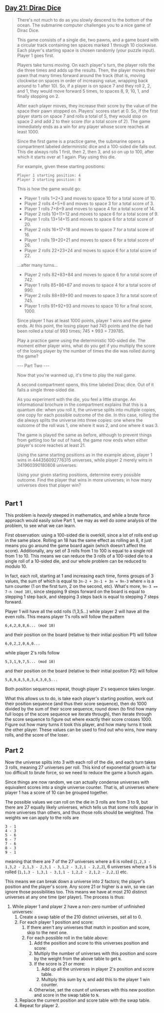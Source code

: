 ## [Day 21: Dirac Dice](https://adventofcode.com/2021/day/21) ##

>There's not much to do as you slowly descend to the bottom of the ocean. The submarine computer challenges you to a nice game of Dirac Dice.
>
>This game consists of a single die, two pawns, and a game board with a circular track containing ten spaces marked 1 through 10 clockwise. Each player's starting space is chosen randomly (your puzzle input). Player 1 goes first.
>
>Players take turns moving. On each player's turn, the player rolls the die three times and adds up the results. Then, the player moves their pawn that many times forward around the track (that is, moving clockwise on spaces in order of increasing value, wrapping back around to 1 after 10). So, if a player is on space 7 and they roll 2, 2, and 1, they would move forward 5 times, to spaces 8, 9, 10, 1, and finally stopping on 2.
>
>After each player moves, they increase their score by the value of the space their pawn stopped on. Players' scores start at 0. So, if the first player starts on space 7 and rolls a total of 5, they would stop on space 2 and add 2 to their score (for a total score of 2). The game immediately ends as a win for any player whose score reaches at least 1000.
>
>Since the first game is a practice game, the submarine opens a compartment labeled deterministic dice and a 100-sided die falls out. This die always rolls 1 first, then 2, then 3, and so on up to 100, after which it starts over at 1 again. Play using this die.
>
>For example, given these starting positions:
>```
>Player 1 starting position: 4
>Player 2 starting position: 8
>```
>This is how the game would go:
>
>-    Player 1 rolls 1+2+3 and moves to space 10 for a total score of 10.
>-    Player 2 rolls 4+5+6 and moves to space 3 for a total score of 3.
>-    Player 1 rolls 7+8+9 and moves to space 4 for a total score of 14.
>-    Player 2 rolls 10+11+12 and moves to space 6 for a total score of 9.
>-    Player 1 rolls 13+14+15 and moves to space 6 for a total score of 20.
>-    Player 2 rolls 16+17+18 and moves to space 7 for a total score of 16.
>-    Player 1 rolls 19+20+21 and moves to space 6 for a total score of 26.
>-    Player 2 rolls 22+23+24 and moves to space 6 for a total score of 22.
>
>...after many turns...
>
>-    Player 2 rolls 82+83+84 and moves to space 6 for a total score of 742.
>-    Player 1 rolls 85+86+87 and moves to space 4 for a total score of 990.
>-    Player 2 rolls 88+89+90 and moves to space 3 for a total score of 745.
>-    Player 1 rolls 91+92+93 and moves to space 10 for a final score, 1000.
>
>Since player 1 has at least 1000 points, player 1 wins and the game ends. At this point, the losing player had 745 points and the die had been rolled a total of 993 times; 745 * 993 = 739785.
>
>Play a practice game using the deterministic 100-sided die. The moment either player wins, what do you get if you multiply the score of the losing player by the number of times the die was rolled during the game?
>
>--- Part Two ---
>
>Now that you're warmed up, it's time to play the real game.
>
>A second compartment opens, this time labeled Dirac dice. Out of it falls a single three-sided die.
>
>As you experiment with the die, you feel a little strange. An informational brochure in the compartment explains that this is a quantum die: when you roll it, the universe splits into multiple copies, one copy for each possible outcome of the die. In this case, rolling the die always splits the universe into three copies: one where the outcome of the roll was 1, one where it was 2, and one where it was 3.
>
>The game is played the same as before, although to prevent things from getting too far out of hand, the game now ends when either player's score reaches at least 21.
>
>Using the same starting positions as in the example above, player 1 wins in 444356092776315 universes, while player 2 merely wins in 341960390180808 universes.
>
>Using your given starting positions, determine every possible outcome. Find the player that wins in more universes; in how many universes does that player win?


#

## Part 1 ##

This problem is *heavily* steeped in mathematics, and while a brute force approach would easily solve Part 1, we may as well do *some* analysis of the problem, to see what we can learn.

First observation: using a 100-sided die is overkill, since a lot of rolls end up in the same place. Rolling an 18 has the same effect as rolling an 8, it just means you go around the game board again (which doesn't affect the score). Additionally, any set of 3 rolls from 1 to 100 is equal to a single roll from 1 to 10. This means we can reduce the 3 rolls of a 100-sided die to a single roll of a 10-sided die, and our whole problem can be reduced to modulo 10.

In fact, each roll, starting at 1 and increasing each time, forms groups of 3 values, the sum of which is equal to `3n-2 + 3n-1 + 3n = 9n-3` where `n` is a turn counter (1 on the first turn, 2 on the second, etc). What's more, `9n-3 == 7-n (mod 10)`, since stepping 9 steps forward on the board is equal to stepping 1 step back, and stepping 3 steps back is equal to stepping 7 steps forward.

Player 1 will have all the odd rolls (1,3,5...) while player 2 will have all the even rolls. This means player 1's rolls will follow the pattern 
```
6,4,2,0,8,6... (mod 10)
```
and their position on the board (relative to their initial position P1) will follow
```
6,0,2,2,0,6,0...
```
while player 2's rolls follow
```
5,3,1,9,7,5... (mod 10)
```
and their position on the board (relative to their initial position P2) will follow
```
5,8,9,8,5,0,3,4,3,0,5...
```
Both position sequences repeat, though player 2's sequence takes longer. 

What this allows us to do, is take each player's starting position, work out their position sequence (and thus their score sequence), then do 1000 divided by the sum of their score sequence, round down (to find how many full loops of the score sequence we iterate through), then iterate through the score sequence to figure out where exactly their score crosses 1000. Figure out how many turns it took this player, and how many turns it took the other player. These values can be used to find out who wins, how many rolls, and the score of the loser.

## Part 2 ##

Now the universe splits into 3 with each roll of the die, and each turn takes 3 rolls, meaning 27 universes per roll. This kind of exponential growth is far too difficult to brute force, so we need to reduce the game a bunch again.

Since things are now random, we can actually condense universes with equivalent scores into a single universe counter. That is, all universes where player 1 has a score of 10 can be grouped together.

The possible values we can roll on the die in 3 rolls are from 3 to 9, but there are 27 equally likely universes, which tells us that some rolls appear in more universes than others, and thus those rolls should be weighted. The weights we can apply to the rolls are
```
3 - 1
4 - 3
5 - 6
6 - 7
7 - 6
8 - 3
9 - 1
```
meaning that there are 7 of the 27 universes where a 6 is rolled (`1,2,3 - 1,3,2 - 2,1,3 - 2,3,1 - 3,1,2 - 3,2,1 - 2,2,2`), 6 universes where a 5 is rolled (`1,1,3 - 1,3,1 - 3,1,1 - 1,2,2 - 2,1,2 - 2,2,1`) etc.

This means we can break down a universe into 2 factors; the player's position and the player's score. Any score 21 or higher is a win, so we can ignore those possibilities too. This means we have at most 210 distinct universes at any one time (per player). The process is thus:
1. While player 1 and player 2 have a non-zero number of unfinished universes:
    1. Create a swap table of the 210 distinct universes, set all to 0.
    2. For each player 1 position and score:
        1. If there aren't any universes that match in position and score, skip to the next one.
        2. For each possible roll in the table above:
            1. Add the position and score to this universes position and score:
            3. Multiply the number of universes with this position and score by the weight from the above table to get `N`.
            2. If the score is 21 or more:
                1. Add up all the universes in player 2's position and score table.
                2. Multiply this sum by `N`, and add this to the player 1 win counter.
            3. Otherwise, set the count of universes with this new position and score in the swap table to `N`.
    3. Replace the current position and score table with the swap table.
    4. Repeat for player 2.